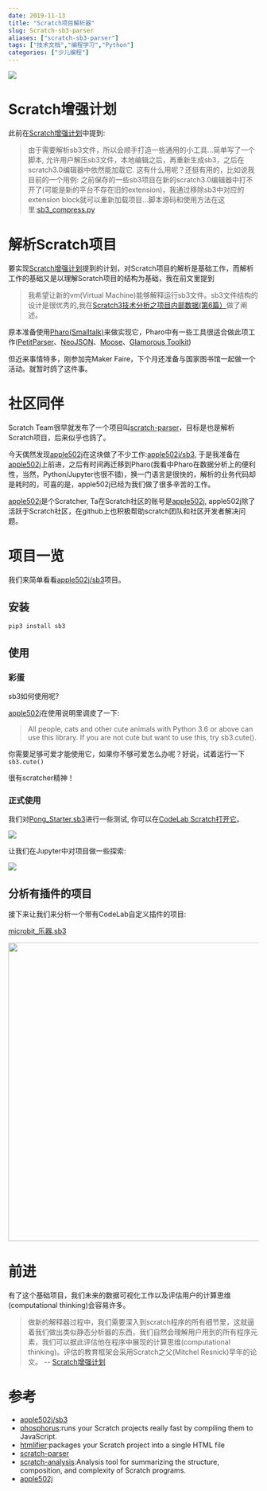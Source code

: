 ```yaml
---
date: 2019-11-13
title: "Scratch项目解析器"
slug: Scratch-sb3-parser
aliases: ["scratch-sb3-parser"]
tags: ["技术文档","编程学习","Python"]
categories: ["少儿编程"]
---
```


<img className="img-responsive" src="/img/scratch_sb3_Pong_Starter_python.png" />

# Scratch增强计划
此前在[Scratch增强计划](https://blog.just4fun.site/post/%E5%B0%91%E5%84%BF%E7%BC%96%E7%A8%8B/enhance-scratch3/)中提到:

>  由于需要解析sb3文件，所以会顺手打造一些通用的小工具...简单写了一个脚本, 允许用户解压sb3文件，本地编辑之后，再重新生成sb3，之后在scratch3.0编辑器中依然能加载它. 这有什么用呢？还挺有用的，比如说我目前的一个用例: 之前保存的一些sb3项目在新的scratch3.0编辑器中打不开了(可能是新的平台不存在旧的extension)，我通过移除sb3中对应的extension block就可以重新加载项目...脚本源码和使用方法在这里:[sb3_compress.py](https://gist.github.com/wwj718/cd2447e68409a0f36141f4d1d7698fd9)

<!--truncate-->

# 解析Scratch项目
要实现[Scratch增强计划](https://blog.just4fun.site/post/%E5%B0%91%E5%84%BF%E7%BC%96%E7%A8%8B/enhance-scratch3/)提到的计划，对Scratch项目的解析是基础工作，而解析工作的基础又是以理解Scratch项目的结构为基础，我在前文里提到

>  我希望让新的vm(Virtual Machine)能够解释运行sb3文件。sb3文件结构的设计是很优秀的,我在[Scratch3技术分析之项目内部数据(第6篇）](https://blog.just4fun.site/Scratch3_project_json_analysis_6.html)做了阐述。

原本准备使用[Pharo(Smalltalk)](https://pharo.org/)来做实现它，Pharo中有一些工具很适合做此项工作([PetitParser](https://github.com/moosetechnology/PetitParser)、[NeoJSON](https://github.com/svenvc/NeoJSON)、[Moose](https://moosetechnology.org/)、[Glamorous Toolkit](https://gtoolkit.com/))

但近来事情特多，刚参加完Maker Faire，下个月还准备与国家图书馆一起做一个活动。就暂时鸽了这件事。

# 社区同伴
Scratch Team很早就发布了一个项目叫[scratch-parser](https://github.com/LLK/scratch-parser)，目标是也是解析Scratch项目，后来似乎也鸽了。


今天偶然发现[apple502j](https://github.com/apple502j)在这块做了不少工作:[apple502j/sb3](https://github.com/apple502j/sb3), 于是我准备在[apple502j](https://github.com/apple502j)上前进，之后有时间再迁移到Pharo(我看中Pharo在数据分析上的便利性，当然，Python/Jupyter也很不错)，换一门语言是很快的，解析的业务代码却是耗时的，可喜的是，apple502j已经为我们做了很多辛苦的工作。

[apple502j](https://github.com/apple502j)是个Scratcher, Ta在Scratch社区的账号是[apple502j](https://scratch.mit.edu/users/apple502j/), apple502j除了活跃于Scratch社区，在github上也积极帮助scratch团队和社区开发者解决问题。

# 项目一览
我们来简单看看[apple502j/sb3](https://github.com/apple502j/sb3)项目。

## 安装
```bash
pip3 install sb3
```

## 使用

### 彩蛋

sb3如何使用呢?

[apple502j](https://github.com/apple502j)在使用说明里调皮了一下:

>  All people, cats and other cute animals with Python 3.6 or above can use this library. If you are not cute but want to use this, try sb3.cute().

你需要足够可爱才能使用它，如果你不够可爱怎么办呢？好说，试着运行一下`sb3.cute()`

很有scratcher精神！

### 正式使用

我们对[Pong_Starter.sb3](https://adapter.codelab.club/sb3/Pong_Starter.sb3)进行一些测试, 你可以在[CodeLab Scratch打开它](https://scratch3v3.codelab.club/?sb3url=https://adapter.codelab.club/sb3/Pong_Starter.sb3)。

![](/img/scratch_Pong_Starter.png)

让我们在Jupyter中对项目做一些探索:

![](/img/scratch_sb3_Pong_Starter_python.png)

## 分析有插件的项目
接下来让我们来分析一个带有CodeLab自定义插件的项目:

[microbit_乐器.sb3](https://scratch3v3.codelab.club/?sb3url=https://adapter.codelab.club/sb3/microbit_%E4%B9%90%E5%99%A8.sb3)

<img src="/img/sb3_python_extensions.png" width="600" />

# 前进
有了这个基础项目，我们未来的数据可视化工作以及评估用户的计算思维(computational thinking)会容易许多。

>  做新的解释器过程中，我们需要深入到scratch程序的所有细节里，这就逼着我们做出类似静态分析器的东西，我们自然会理解用户用到的所有程序元素，我们可以据此评估他在程序中展现的计算思维(computational thinking)。评估的教育框架会采用Scratch之父(Mitchel Resnick)早年的论文。  -- [Scratch增强计划](https://blog.just4fun.site/post/%E5%B0%91%E5%84%BF%E7%BC%96%E7%A8%8B/enhance-scratch3/)

# 参考
*  [apple502j/sb3](https://github.com/apple502j/sb3)
*  [phosphorus](https://phosphorus.github.io/):runs your Scratch projects really fast by compiling them to JavaScript.
*  [htmlifier](https://sheeptester.github.io/words-go-here/htmlifier/):packages your Scratch project into a single HTML file
*  [scratch-parser](https://github.com/LLK/scratch-parser)
*  [scratch-analysis](https://github.com/LLK/scratch-analysis):Analysis tool for summarizing the structure, composition, and complexity of Scratch programs.
*  [apple502j](https://scratch.mit.edu/users/apple502j/)